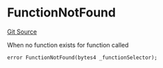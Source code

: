 # FunctionNotFound
[Git Source](https://github.com/thrackle-io/tron/blob/eb8a3e1cf83581100fd90ef911919e537c2c55cb/src/client/token/handler/diamond/HandlerDiamond.sol)

When no function exists for function called


```solidity
error FunctionNotFound(bytes4 _functionSelector);
```

